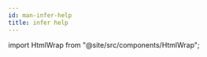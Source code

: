 ```yaml
---
id: man-infer-help
title: infer help
---
```


import HtmlWrap from "@site/src/components/HtmlWrap";

<HtmlWrap url="/man/1.1.0/infer-help.1.html" />
